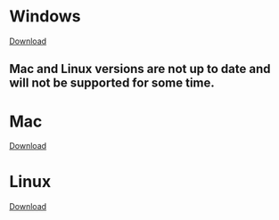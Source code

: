 # Windows
[Download](http://www.docs.peauproductions.com/MCC/MAPIR_Camera_Control_03162018.exe)

## Mac and Linux versions are not up to date and will not be supported for some time.

# Mac
[Download](http://www.docs.peauproductions.com/MCC/MAPIR_Camera_Control_MAC)

# Linux
[Download](http://www.docs.peauproductions.com/MCC/MAPIR_Camera_Control)
